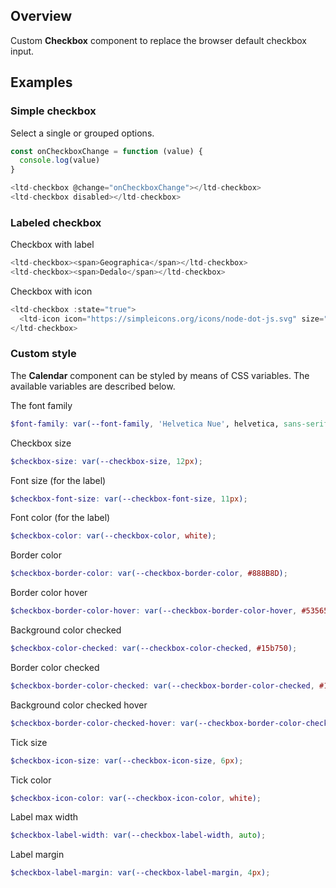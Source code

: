 ## Overview

Custom **Checkbox** component to replace the browser default checkbox input.


## Examples

### Simple checkbox

Select a single or grouped options.

```js
const onCheckboxChange = function (value) {
  console.log(value)
}

<ltd-checkbox @change="onCheckboxChange"></ltd-checkbox>
<ltd-checkbox disabled></ltd-checkbox>
```

### Labeled checkbox

Checkbox with label

```js
<ltd-checkbox><span>Geographica</span></ltd-checkbox>
<ltd-checkbox><span>Dedalo</span></ltd-checkbox>
```

Checkbox with icon

```js
<ltd-checkbox :state="true">
  <ltd-icon icon="https://simpleicons.org/icons/node-dot-js.svg" size="14px"></ltd-icon>
</ltd-checkbox>
```

### Custom style

The **Calendar** component can be styled by means of CSS variables. The available variables are described below.

The font family
```scss
$font-family: var(--font-family, 'Helvetica Nue', helvetica, sans-serif);
```

Checkbox size
```scss
$checkbox-size: var(--checkbox-size, 12px);
```

Font size (for the label)
```scss
$checkbox-font-size: var(--checkbox-font-size, 11px);
```

Font color (for the label)
```scss
$checkbox-color: var(--checkbox-color, white);
```

Border color
```scss
$checkbox-border-color: var(--checkbox-border-color, #888B8D);
```

Border color hover
```scss
$checkbox-border-color-hover: var(--checkbox-border-color-hover, #53565A);
```

Background color checked
```scss
$checkbox-color-checked: var(--checkbox-color-checked, #15b750);
```

Border color checked
```scss
$checkbox-border-color-checked: var(--checkbox-border-color-checked, #15b750);
```

Background color checked hover
```scss
$checkbox-border-color-checked-hover: var(--checkbox-border-color-checked-hover, #39b185);
```

Tick size
```scss
$checkbox-icon-size: var(--checkbox-icon-size, 6px);
```

Tick color
```scss
$checkbox-icon-color: var(--checkbox-icon-color, white);
```

Label max width
```scss
$checkbox-label-width: var(--checkbox-label-width, auto);
```

Label margin
```scss
$checkbox-label-margin: var(--checkbox-label-margin, 4px);
```